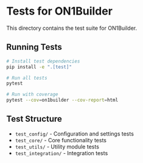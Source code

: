 # Tests for ON1Builder

This directory contains the test suite for ON1Builder.

## Running Tests

```bash
# Install test dependencies
pip install -e ".[test]"

# Run all tests
pytest

# Run with coverage
pytest --cov=on1builder --cov-report=html
```

## Test Structure

- `test_config/` - Configuration and settings tests
- `test_core/` - Core functionality tests
- `test_utils/` - Utility module tests
- `test_integration/` - Integration tests
